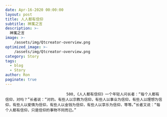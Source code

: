 ```yaml
---
date: Apr-16-2020 00:00:00
layout: post
title: 人人都有信仰
subtitle: 神寓之言
description: >-
  神寓之言
image: >-
    /assets/img/Qtcreator-overview.png
optimized_image: >-
    /assets/img/Qtcreator-overview.png
category: Story
tags:
  - blog
  - Story
author: Ron
paginate: true
---
```


							　　500,《人人都有信仰》一个年轻人问长者：“每个人都有信仰，对吗？”长者说：“对的。有些人以宗教为信仰，有些人以事业为信仰，有些人以理想为信仰，有些人以爱情为信仰，有些人以金钱为信仰，有些人以享乐为信仰，等等。”长者又说：“每个人都有信仰，只是信仰的事物不同而已。”
							
							
						
